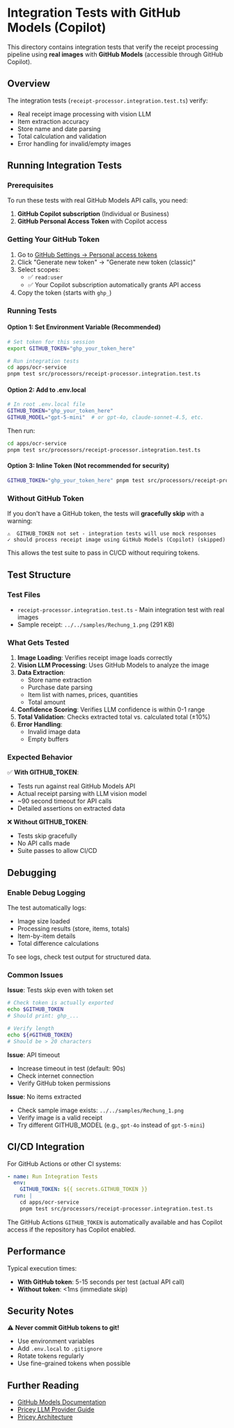 # Integration Tests with GitHub Models (Copilot)

This directory contains integration tests that verify the receipt processing pipeline using **real images** with **GitHub Models** (accessible through GitHub Copilot).

## Overview

The integration tests (`receipt-processor.integration.test.ts`) verify:

- Real receipt image processing with vision LLM
- Item extraction accuracy
- Store name and date parsing
- Total calculation and validation
- Error handling for invalid/empty images

## Running Integration Tests

### Prerequisites

To run these tests with real GitHub Models API calls, you need:

1. **GitHub Copilot subscription** (Individual or Business)
2. **GitHub Personal Access Token** with Copilot access

### Getting Your GitHub Token

1. Go to [GitHub Settings → Personal access tokens](https://github.com/settings/tokens)
2. Click "Generate new token" → "Generate new token (classic)"
3. Select scopes:
   - ✅ `read:user`
   - ✅ Your Copilot subscription automatically grants API access
4. Copy the token (starts with `ghp_`)

### Running Tests

#### Option 1: Set Environment Variable (Recommended)

```bash
# Set token for this session
export GITHUB_TOKEN="ghp_your_token_here"

# Run integration tests
cd apps/ocr-service
pnpm test src/processors/receipt-processor.integration.test.ts
```

#### Option 2: Add to .env.local

```bash
# In root .env.local file
GITHUB_TOKEN="ghp_your_token_here"
GITHUB_MODEL="gpt-5-mini"  # or gpt-4o, claude-sonnet-4.5, etc.
```

Then run:

```bash
cd apps/ocr-service
pnpm test src/processors/receipt-processor.integration.test.ts
```

#### Option 3: Inline Token (Not recommended for security)

```bash
GITHUB_TOKEN="ghp_your_token_here" pnpm test src/processors/receipt-processor.integration.test.ts
```

### Without GitHub Token

If you don't have a GitHub token, the tests will **gracefully skip** with a warning:

```
⚠️  GITHUB_TOKEN not set - integration tests will use mock responses
✓ should process receipt image using GitHub Models (Copilot) (skipped)
```

This allows the test suite to pass in CI/CD without requiring tokens.

## Test Structure

### Test Files

- `receipt-processor.integration.test.ts` - Main integration test with real images
- Sample receipt: `../../samples/Rechung_1.png` (291 KB)

### What Gets Tested

1. **Image Loading**: Verifies receipt image loads correctly
2. **Vision LLM Processing**: Uses GitHub Models to analyze the image
3. **Data Extraction**:
   - Store name extraction
   - Purchase date parsing
   - Item list with names, prices, quantities
   - Total amount
4. **Confidence Scoring**: Verifies LLM confidence is within 0-1 range
5. **Total Validation**: Checks extracted total vs. calculated total (±10%)
6. **Error Handling**:
   - Invalid image data
   - Empty buffers

### Expected Behavior

✅ **With GITHUB_TOKEN**:

- Tests run against real GitHub Models API
- Actual receipt parsing with LLM vision model
- ~90 second timeout for API calls
- Detailed assertions on extracted data

❌ **Without GITHUB_TOKEN**:

- Tests skip gracefully
- No API calls made
- Suite passes to allow CI/CD

## Debugging

### Enable Debug Logging

The test automatically logs:

- Image size loaded
- Processing results (store, items, totals)
- Item-by-item details
- Total difference calculations

To see logs, check test output for structured data.

### Common Issues

**Issue**: Tests skip even with token set

```bash
# Check token is actually exported
echo $GITHUB_TOKEN
# Should print: ghp_...

# Verify length
echo ${#GITHUB_TOKEN}
# Should be > 20 characters
```

**Issue**: API timeout

- Increase timeout in test (default: 90s)
- Check internet connection
- Verify GitHub token permissions

**Issue**: No items extracted

- Check sample image exists: `../../samples/Rechung_1.png`
- Verify image is a valid receipt
- Try different GITHUB_MODEL (e.g., `gpt-4o` instead of `gpt-5-mini`)

## CI/CD Integration

For GitHub Actions or other CI systems:

```yaml
- name: Run Integration Tests
  env:
    GITHUB_TOKEN: ${{ secrets.GITHUB_TOKEN }}
  run: |
    cd apps/ocr-service
    pnpm test src/processors/receipt-processor.integration.test.ts
```

The GitHub Actions `GITHUB_TOKEN` is automatically available and has Copilot access if the repository has Copilot enabled.

## Performance

Typical execution times:

- **With GitHub token**: 5-15 seconds per test (actual API call)
- **Without token**: <1ms (immediate skip)

## Security Notes

⚠️ **Never commit GitHub tokens to git!**

- Use environment variables
- Add `.env.local` to `.gitignore`
- Rotate tokens regularly
- Use fine-grained tokens when possible

## Further Reading

- [GitHub Models Documentation](https://docs.github.com/en/copilot/using-github-copilot/using-github-copilot-with-models)
- [Pricey LLM Provider Guide](../../../../docs/guides/llm-providers.md)
- [Pricey Architecture](../../../../docs/architecture.md)
